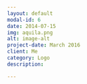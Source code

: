 ```yaml
---
layout: default
modal-id: 6
date: 2014-07-15
img: aquila.png
alt: image-alt
project-date: March 2016
client: Me
category: Logo
description: 

---
```

